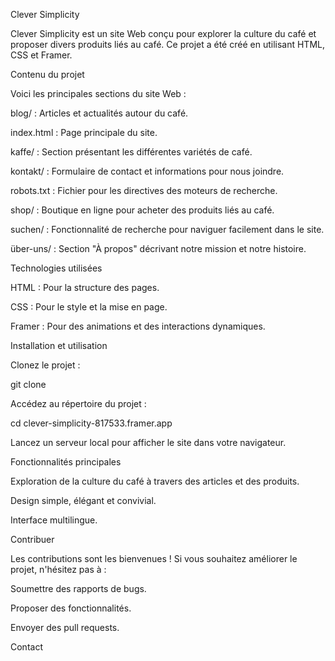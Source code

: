 Clever Simplicity

Clever Simplicity est un site Web conçu pour explorer la culture du café et proposer divers produits liés au café. Ce projet a été créé en utilisant HTML, CSS et Framer.

Contenu du projet

Voici les principales sections du site Web :

blog/ : Articles et actualités autour du café.

index.html : Page principale du site.

kaffe/ : Section présentant les différentes variétés de café.

kontakt/ : Formulaire de contact et informations pour nous joindre.

robots.txt : Fichier pour les directives des moteurs de recherche.

shop/ : Boutique en ligne pour acheter des produits liés au café.

suchen/ : Fonctionnalité de recherche pour naviguer facilement dans le site.

über-uns/ : Section "À propos" décrivant notre mission et notre histoire.

Technologies utilisées

HTML : Pour la structure des pages.

CSS : Pour le style et la mise en page.

Framer : Pour des animations et des interactions dynamiques.

Installation et utilisation

Clonez le projet :

git clone <URL-du-repo>

Accédez au répertoire du projet :

cd clever-simplicity-817533.framer.app

Lancez un serveur local pour afficher le site dans votre navigateur.

Fonctionnalités principales

Exploration de la culture du café à travers des articles et des produits.

Design simple, élégant et convivial.

Interface multilingue.

Contribuer

Les contributions sont les bienvenues ! Si vous souhaitez améliorer le projet, n'hésitez pas à :

Soumettre des rapports de bugs.

Proposer des fonctionnalités.

Envoyer des pull requests.

Contact




